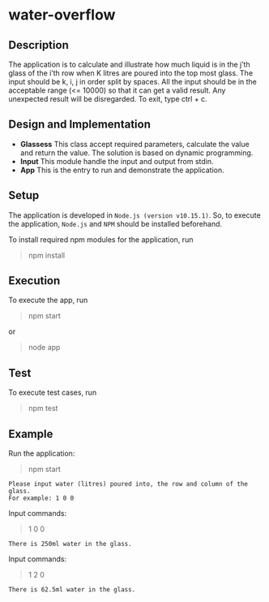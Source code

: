 # water-overflow

## Description
The application is to calculate and illustrate how much liquid is in the j’th glass of the i’th row when K litres are poured into the top
most glass. The input should be k, i, j in order split by spaces. All the input should be in the acceptable range (<= 10000) so that it can get a valid result. Any unexpected result will be disregarded. To exit, type ctrl + c.

## Design and Implementation
* **Glassess**
This class accept required parameters, calculate the value and return the value. The solution is based on dynamic programming.
* **Input**
This module handle the input and output from stdin.
* **App**
This is the entry to run and demonstrate the application.

## Setup
The application is developed in `Node.js (version v10.15.1)`. So, to execute the application, `Node.js` and `NPM` should be installed beforehand.

To install required npm modules for the application, run
> npm install 

## Execution
To execute the app, run
> npm start

or
> node app

## Test
To execute test cases, run
> npm test

## Example
Run the application:
> npm start

```
Please input water (litres) poured into, the row and column of the glass.
For example: 1 0 0
```
Input commands:
> 1 0 0

```
There is 250ml water in the glass.
```
Input commands:
> 1 2 0

```
There is 62.5ml water in the glass.
```

